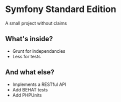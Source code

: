 Symfony Standard Edition
========================

A small project without claims

What's inside?
--------------

- Grunt for independancies
- Less for tests

And what else?
--------------

- Implements a RESTful API
- Add BEHAT tests
- Add PHPUnits

